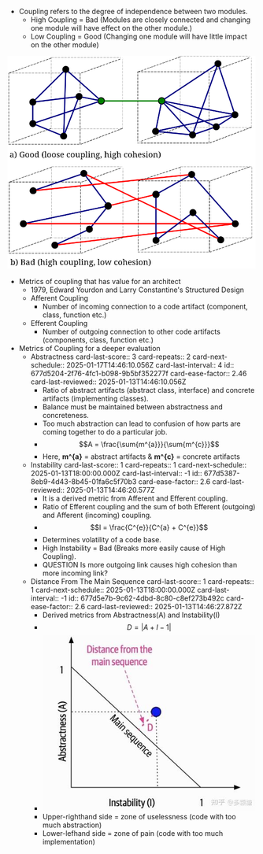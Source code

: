 - Coupling refers to the degree of independence between two modules.
	- High Coupling = Bad (Modules are closely connected and changing one module will have effect on the other module.)
	- Low Coupling = Good (Changing one module will have little impact on the other module)

![Relationship between coupling and cohesion](../assets/image_1736272142397_0.png)

- Metrics of coupling that has value for an architect
	- 1979, Edward Yourdon and Larry Constantine's Structured Design
	- Afferent Coupling
		- Number of incoming connection to a code artifact (component, class, function etc.)
	- Efferent Coupling
		- Number of outgoing connection to other code artifacts (components, class, function etc.)
- Metrics of Coupling for a deeper evaluation
	- Abstractness
	  card-last-score:: 3
	  card-repeats:: 2
	  card-next-schedule:: 2025-01-17T14:46:10.056Z
	  card-last-interval:: 4
	  id:: 677d5204-2f76-4fc1-b098-9b5bf352277f
	  card-ease-factor:: 2.46
	  card-last-reviewed:: 2025-01-13T14:46:10.056Z
		- Ratio of abstract artifacts (abstract class, interface) and concrete artifacts (implementing classes).
		- Balance must be maintained between abstractness and concreteness.
		- Too much abstraction can lead to confusion of how parts are coming together to do a particular job.
		- $$A = \frac{\sum{m^{a}}}{\sum{m^{c}}}$$
		- Here, **m^{a}** = abstract artifacts & **m^{c}** = concrete artifacts
	- Instability
	  card-last-score:: 1
	  card-repeats:: 1
	  card-next-schedule:: 2025-01-13T18:00:00.000Z
	  card-last-interval:: -1
	  id:: 677d5387-8eb9-4d43-8b45-01fa6c5f70b3
	  card-ease-factor:: 2.6
	  card-last-reviewed:: 2025-01-13T14:46:20.577Z
		- It is a derived metric from Afferent and Efferent coupling.
		- Ratio of Efferent coupling and the sum of both Efferent (outgoing) and Afferent (incoming) coupling.
		- $$I = \frac{C^{e}}{C^{a} + C^{e}}$$
		- Determines volatility of a code base.
		- High Instability = Bad (Breaks more easily cause of High Coupling).
		- QUESTION Is more outgoing link causes high cohesion than more incoming link?
	- Distance From The Main Sequence
	  card-last-score:: 1
	  card-repeats:: 1
	  card-next-schedule:: 2025-01-13T18:00:00.000Z
	  card-last-interval:: -1
	  id:: 677d5e7b-9c62-4dbd-8c80-c8ef273b492c
	  card-ease-factor:: 2.6
	  card-last-reviewed:: 2025-01-13T14:46:27.872Z
		- Derived metrics from Abstractness(A) and Instability(I)
		- $$D = |A + I - 1|$$
		- ![Distance from the main sequence in graph](../assets/image_1736271995764_0.png)
		- Upper-righthand side = zone of uselessness (code with too much abstraction)
		- Lower-lefhand side = zone of pain (code with too much implementation)